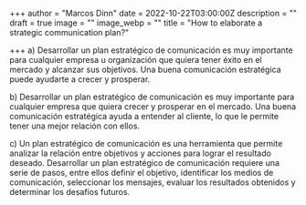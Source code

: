 +++
author = "Marcos Dinn"
date = 2022-10-22T03:00:00Z
description = ""
draft = true
image = ""
image_webp = ""
title = "How to elaborate a strategic communication plan?"

+++
a) Desarrollar un plan estratégico de comunicación es muy importante para cualquier empresa u organización que quiera tener éxito en el mercado y alcanzar sus objetivos. Una buena comunicación estratégica puede ayudarte a crecer y prosperar.

b) Desarrollar un plan estratégico de comunicación es muy importante para cualquier empresa que quiera crecer y prosperar en el mercado. Una buena comunicación estratégica ayuda a entender al cliente, lo que le permite tener una mejor relación con ellos.

c) Un plan estratégico de comunicación es una herramienta que permite analizar la relación entre objetivos y acciones para lograr el resultado deseado. Desarrollar un plan estratégico de comunicación requiere una serie de pasos, entre ellos definir el objetivo, identificar los medios de comunicación, seleccionar los mensajes, evaluar los resultados obtenidos y determinar los desafíos futuros.